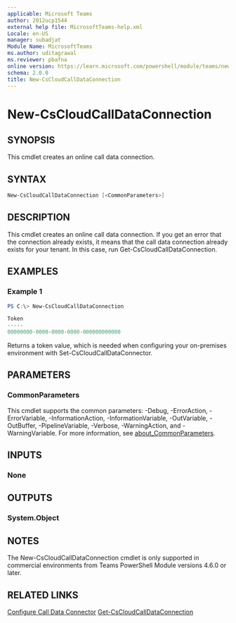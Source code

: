 ```yaml
---
applicable: Microsoft Teams
author: 2012ucp1544
external help file: MicrosoftTeams-help.xml
Locale: en-US
manager: subadjat
Module Name: MicrosoftTeams
ms.author: uditagrawal
ms.reviewer: pbafna
online version: https://learn.microsoft.com/powershell/module/teams/new-cscloudcalldataconnection
schema: 2.0.0
title: New-CsCloudCallDataConnection
---
```


# New-CsCloudCallDataConnection

## SYNOPSIS
This cmdlet creates an online call data connection.

## SYNTAX

```powershell
New-CsCloudCallDataConnection [<CommonParameters>]
```

## DESCRIPTION
This cmdlet creates an online call data connection. If you get an error that the connection already exists, it means that the call data connection already exists for your tenant. In this case, run Get-CsCloudCallDataConnection.

## EXAMPLES

### Example 1
```powershell
PS C:\> New-CsCloudCallDataConnection

Token
-----
00000000-0000-0000-0000-000000000000
```

Returns a token value, which is needed when configuring your on-premises environment with Set-CsCloudCallDataConnector.

## PARAMETERS

### CommonParameters
This cmdlet supports the common parameters: -Debug, -ErrorAction, -ErrorVariable, -InformationAction, -InformationVariable, -OutVariable, -OutBuffer, -PipelineVariable, -Verbose, -WarningAction, and -WarningVariable. For more information, see [about_CommonParameters](https://go.microsoft.com/fwlink/?LinkID=113216).

## INPUTS

### None

## OUTPUTS

### System.Object

## NOTES

The New-CsCloudCallDataConnection cmdlet is only supported in commercial environments from Teams PowerShell Module versions 4.6.0 or later.

## RELATED LINKS

[Configure Call Data Connector](https://learn.microsoft.com/skypeforbusiness/hybrid/configure-call-data-connector)
[Get-CsCloudCallDataConnection](https://learn.microsoft.com/powershell/module/teams/get-cscloudcalldataconnection)
